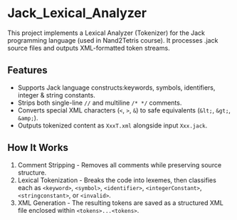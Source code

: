 # Jack_Lexical_Analyzer
This project implements a Lexical Analyzer (Tokenizer) for the Jack programming language (used in Nand2Tetris course). It processes .jack source files and outputs XML-formatted token streams.

## Features
- Supports Jack language constructs:keywords, symbols, identifiers, integer & string constants.
- Strips both single-line `//` and multiline `/* */` comments.
- Converts special XML characters (`<`, `>`, `&`) to safe equivalents (`&lt;`, `&gt;`, `&amp;`).
- Outputs tokenized content as `XxxT.xml` alongside input `Xxx.jack`.

## How It Works

1. Comment Stripping - Removes all comments while preserving source structure.
2. Lexical Tokenization - Breaks the code into lexemes, then classifies each as `<keyword>`, `<symbol>`, `<identifier>`, `<integerConstant>`, `<stringconstant>`, or `<invalid>`.
3. XML Generation - The resulting tokens are saved as a structured XML file enclosed within `<tokens>...<tokens>`.


